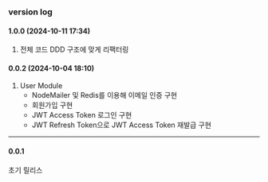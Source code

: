 ### version log

#### 1.0.0 (2024-10-11 17:34)
1. 전체 코드 DDD 구조에 맞게 리팩터링
   

#### 0.0.2 (2024-10-04 18:10)

1. User Module 
   * NodeMailer 및 Redis를 이용해 이메일 인증 구현
   * 회원가입 구현
   * JWT Access Token 로그인 구현
   * JWT Refresh Token으로 JWT Access Token 재발급 구현

***

#### 0.0.1 

초기 릴리스

